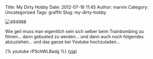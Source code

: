 Title: My Dirty Hobby
Date: 2012-07-16 11:45
Author: marvin
Category: Uncategorized
Tags: graffiti
Slug: my-dirty-hobby

![494988]({filename}/images/494988.jpg)

Wie geil muss man eigentlich sein sich selber beim Trainbombing zu
filmen... dann gebusted zu werden... und dann auch noch folgendes
abzuziehen... und das ganze bei Youtube hochzuladen...

{% youtube rPSchWLBadg   %}
([via](http://www.urbanartcore.eu/train-graffiti-my-dirty-hobby/))

